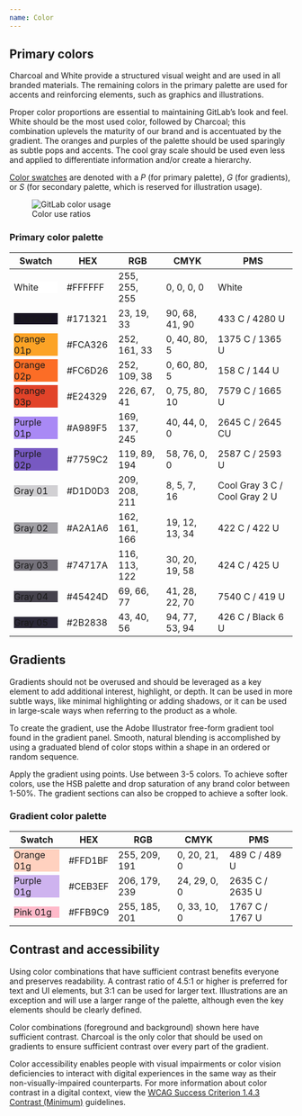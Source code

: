 ```yaml
---
name: Color
---
```


## Primary colors

Charcoal and White provide a structured visual weight and are used in all branded materials. The remaining colors in the primary palette are used for accents and reinforcing elements, such as graphics and illustrations.

Proper color proportions are essential to maintaining GitLab’s look and feel. White should be the most used color, followed by Charcoal; this combination uplevels the maturity of our brand and is accentuated by the gradient. The oranges and purples of the palette should be used sparingly as subtle pops and accents. The cool gray scale should be used even less and applied to differentiate information and/or create a hierarchy.

[Color swatches](https://drive.google.com/drive/folders/19GvtyyW638cq4p96hj8w5yloSNuIBFjg?usp=sharing) are denoted with a _P_ (for primary palette), _G_ (for gradients), or _S_ (for secondary palette, which is reserved for illustration usage).

<figure class="figure" role="figure" aria-label="Color use ratios">
  <img class="figure-img p-a-5" src="/img/brand/color-usage.svg" alt="GitLab color usage" role="img" />
  <figcaption class="figure-caption">Color use ratios</figcaption>
</figure>

### Primary color palette

| **Swatch** | **HEX** | **RGB** | **CMYK** | **PMS** |
| ------ | ------ | ------ | ------ | ------ |
| <div class="color-overview gl-p-3" style="background-color:#ffffff;"><span class="variable">White</span> </div> | #FFFFFF | 255, 255, 255 | 0, 0, 0, 0 | White |
| <div class="color-overview gl-p-3 f-inverted" style="background-color:#171321;"><span class="variable">Charcoal</span> </div> | #171321 | 23, 19, 33 | 90, 68, 41, 90 | 433 C / 4280 U |
| <div class="color-overview gl-p-3" style="background-color:#FCA326;"><span class="variable">Orange 01p</span> </div> | #FCA326 | 252, 161, 33 | 0, 40, 80, 5 | 1375 C / 1365 U |
| <div class="color-overview gl-p-3" style="background-color:#FC6D26;"><span class="variable">Orange 02p</span> </div> | #FC6D26 | 252, 109, 38 | 0, 60, 80, 5 | 158 C / 144 U |
| <div class="color-overview gl-p-3 f-inverted" style="background-color:#E24329;"><span class="variable">Orange 03p</span> </div> | #E24329 | 226, 67, 41 | 0, 75, 80, 10 | 7579 C / 1665 U |
| <div class="color-overview gl-p-3" style="background-color:#A989F5;"><span class="variable">Purple 01p</span> </div> | #A989F5 | 169, 137, 245 | 40, 44, 0, 0 | 2645 C / 2645 CU |
| <div class="color-overview gl-p-3 f-inverted" style="background-color:#7759C2;"><span class="variable">Purple 02p</span> </div> | #7759C2 | 119, 89, 194 | 58, 76, 0, 0 | 2587 C / 2593 U |
| <div class="color-overview gl-p-3" style="background-color:#D1D0D3;"><span class="variable">Gray 01</span> </div> | #D1D0D3 | 209, 208, 211 | 8, 5, 7, 16 | Cool Gray 3 C /  Cool Gray 2 U |
| <div class="color-overview gl-p-3" style="background-color:#A2A1A6;"><span class="variable">Gray 02</span> </div> | #A2A1A6 | 162, 161, 166 | 19, 12, 13, 34 | 422 C / 422 U |
| <div class="color-overview gl-p-3 f-inverted" style="background-color:#74717A;"><span class="variable">Gray 03</span> </div> | #74717A | 116, 113, 122 | 30, 20, 19, 58 | 424 C / 425 U |
| <div class="color-overview gl-p-3 f-inverted" style="background-color:#45424D;"><span class="variable">Gray 04</span> </div> | #45424D | 69, 66, 77 | 41, 28, 22, 70 | 7540 C / 419 U |
| <div class="color-overview gl-p-3 f-inverted" style="background-color:#2B2838;"><span class="variable">Gray 05</span> </div> | #2B2838 | 43, 40, 56 | 94, 77, 53, 94 | 426 C / Black 6 U |

## Gradients

Gradients should not be overused and should be leveraged as a key element to add additional interest, highlight, or depth. It can be used in more subtle ways, like minimal highlighting or adding shadows, or it can be used in large-scale ways when referring to the product as a whole.

To create the gradient, use the Adobe Illustrator free-form gradient tool found in the gradient panel. Smooth, natural blending is accomplished by using a graduated blend of color stops within a shape in an ordered or random sequence.

Apply the gradient using points. Use between 3-5 colors. To achieve softer colors, use the HSB palette and drop saturation of any brand color between 1-50%. The gradient sections can also be cropped to achieve a softer look.

### Gradient color palette

| **Swatch** | **HEX** | **RGB** | **CMYK** | **PMS** |
| ------ | ------ | ------ | ------ | ------ |
| <div class="color-overview gl-p-3" style="background-color:#FFD1BF;"><span class="variable">Orange 01g</span> </div> | #FFD1BF | 255, 209, 191 | 0, 20, 21, 0 | 489 C / 489 U |
| <div class="color-overview gl-p-3" style="background-color:#CEB3EF;"><span class="variable">Purple 01g</span> </div> | #CEB3EF | 206, 179, 239 | 24, 29, 0, 0 | 2635 C / 2635 U |
| <div class="color-overview gl-p-3" style="background-color:#FFB9C9;"><span class="variable">Pink 01g</span> </div> | #FFB9C9 | 255, 185, 201 | 0, 33, 10, 0 | 1767 C / 1767 U |

## Contrast and accessibility

Using color combinations that have sufficient contrast benefits everyone and preserves readability. A contrast ratio of 4.5:1 or higher is preferred for text and UI elements, but 3:1 can be used for larger text. Illustrations are an exception and will use a larger range of the palette, although even the key elements should be clearly defined.

Color combinations (foreground and background) shown here have sufficient contrast. Charcoal is the only color that should be used on gradients to ensure sufficient contrast over every part of the gradient.

Color accessibility enables people with visual impairments or color vision deficiencies to interact with digital experiences in the same way as their non-visually-impaired counterparts. For more information about color contrast in a digital context, view the [WCAG Success Criterion 1.4.3 Contrast (Minimum)](https://www.w3.org/TR/WCAG21/#contrast-minimum) guidelines.
